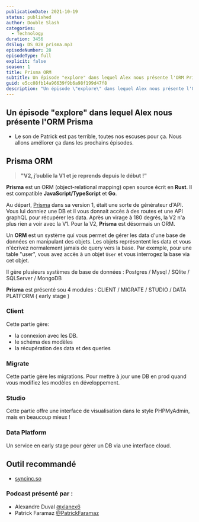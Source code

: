 ```yaml
---
publicationDate: 2021-10-19
status: published
author: Double Slash
categories:
  - Technology
duration: 3456
dsSlug: DS_028_prisma.mp3
episodeNumber: 28
episodeType: full
explicit: false
season: 1
title: Prisma ORM
subtitle: Un épisode "explore" dans lequel Alex nous présente l'ORM Prisma.
guid: e5cc08fb14a96639f9b6a98f199d47f8
description: "Un épisode \"explore\" dans lequel Alex nous présente l'ORM Prisma Le son de Patrick est pas terrible, toutes nos escuses pour ça. Nous allons améliorer ça dans les prochains épisodes. Prisma ORM \"V2, j’oublie la V1 et je reprends depuis le début !\" Prisma est un ORM (object-relational mapping) open source écrit en Rust. Il est compatible JavaScript/TypeScript et Go. Au départ, Prisma dans sa version 1, était une sorte de générateur d'API. Vous lui donniez une DB et il vous donnait accès à des routes et une API graphQL pour récupérer les data. Après un virage à 180 degrés, la V2 n'a plus rien a voir avec la V1. Pour la V2, Prisma est désormais un ORM. Un ORM est un système qui vous permet de gérer les data d'une base de données en manipulant des objets. Les objets représentent les data et vous n'écrivez normalement jamais de query vers la base. Par exemple, pour une table \"user\", vous avez accès à un objet User et vous interrogez la base via cet objet. Il gère plusieurs systèmes de base de données : Postgres / Mysql / SQlite / SQLServer / MongoDB Prisma est présenté sou 4 modules : CLIENT / MIGRATE / STUDIO / DATA PLATFORM ( early stage ) Client Cette partie gère: la connexion avec les DB. le schéma des modèles la récupération des data et des queries Migrate Cette partie gère les migrations. Pour mettre à jour une DB en prod quand vous modifiez les modèles en développement. Studio Cette partie offre une interface de visualisation dans le style PHPMyAdmin, mais en beaucoup mieux ! Data Platform Un service en early stage pour gérer un DB via une interface cloud. Outil recommandé syncinc.so Podcast présenté par : Alexandre Duval @xlanex6 Patrick Faramaz @PatrickFaramaz"
---
```


## Un épisode "explore" dans lequel Alex nous présente l'ORM Prisma

- Le son de Patrick est pas terrible, toutes nos escuses pour ça. Nous allons améliorer ça dans les prochains épisodes.

## Prisma ORM

> **"V2, j’oublie la V1 et je reprends depuis le début !"**

**Prisma** est un ORM (object-relational mapping) open source écrit en **Rust**. Il est compatible **JavaScript/TypeScript** et **Go**.

Au départ, [Prisma](https://www.prisma.io/) dans sa version 1, était une sorte de générateur d'API. Vous lui donniez une DB et il vous donnait accès à des routes et une API graphQL pour récupérer les data.
Après un virage à 180 degrés, la V2 n'a plus rien a voir avec la V1. Pour la V2, **Prisma** est désormais un ORM.

Un **ORM** est un système qui vous permet de gérer les data d'une base de données en manipulant des objets. Les objets représentent les data et vous n'écrivez normalement jamais de query vers la base. Par exemple, pour une table "user", vous avez accès à un objet `User` et vous interrogez la base via cet objet.

Il gère plusieurs systèmes de base de données : Postgres / Mysql / SQlite / SQLServer / MongoDB

**Prisma** est présenté sou 4 modules : CLIENT / MIGRATE / STUDIO / DATA PLATFORM ( early stage )

### Client

Cette partie gère:

- la connexion avec les DB.
- le schéma des modèles
- la récupération des data et des queries

### Migrate

Cette partie gère les migrations. Pour mettre à jour une DB en prod quand vous modifiez les modèles en développement.

### Studio

Cette partie offre une interface de visualisation dans le style PHPMyAdmin, mais en beaucoup mieux !

### Data Platform

Un service en early stage pour gérer un DB via une interface cloud.

## Outil recommandé

- [syncinc.so](https://syncinc.so)

### Podcast présenté par :

- Alexandre Duval [@xlanex6](https://twitter.com/xlanex6)
- Patrick Faramaz [@PatrickFaramaz](https://twitter.com/PatrickFaramaz)
